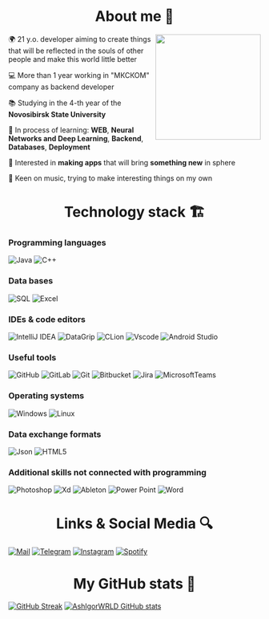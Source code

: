 <h1 align="center"> About me 💽 </h1>

<img align="right" src="https://user-images.githubusercontent.com/98206150/153143873-e8756a2f-be80-45ff-93ab-5ce1e91c4761.gif" height="210" />

🌍 21 y.o. developer aiming to create things that will be reflected in the souls of other people and make this world little better  

💻 More than 1 year working in "МКСКОМ" company as backend developer

📚 Studying in the 4-th year of the **Novosibirsk State University**

🌱 In process of learning: **WEB**, **Neural Networks and Deep Learning**, **Backend**, **Databases**, **Deployment**

🚀 Interested in **making apps** that will bring **something new** in sphere

🎵 Keen on music, trying to make interesting things on my own

<h1 align="center"> Technology stack 🏗️	</h1>

### Programming languages

![Java](https://img.shields.io/badge/-Java-D0D8F7?style=for-the-badge&logo=Java&logoColor=EA2D2F)
![C++](https://img.shields.io/badge/-C++-356094?style=for-the-badge&logo=C&logoColor=FFFFFF)


### Data bases

![SQL](https://img.shields.io/badge/-Postgre_SQL-336791?style=for-the-badge&logo=PostgreSQL&logoColor=FFFFFF)
![Excel](https://img.shields.io/badge/-Excel-007743?style=for-the-badge&logo=MicrosoftExcel&logoColor=FFFFFF)

### IDEs & code editors

![IntelliJ IDEA](https://img.shields.io/badge/-Intellij_idea-BAE1FF?style=for-the-badge&logo=IntellijIdea&logoColor=000000)
![DataGrip](https://img.shields.io/badge/-Data_grip-9378F4?style=for-the-badge&logo=DataGrip&logoColor=000000)
![CLion](https://img.shields.io/badge/-Clion-24C7B5?style=for-the-badge&logo=Clion&logoColor=000000)
![Vscode](https://img.shields.io/badge/-Vscode-2C2C32?style=for-the-badge&logo=VisualStudioCode&logoColor=008BD3)
![Android Studio](https://img.shields.io/badge/-Android_Studio-87BA50?style=for-the-badge&logo=AndroidStudio&logoColor=FFFFFF)

### Useful tools

![GitHub](https://img.shields.io/badge/-GitHub-000000?style=for-the-badge&logo=GitHub&logoColor=FFFFFF)
![GitLab](https://img.shields.io/badge/-GitLab-554488?style=for-the-badge&logo=GitLab&logoColor=FFFFFF)
![Git](https://img.shields.io/badge/-Git-333333?style=for-the-badge&logo=Git&logoColor=F05134)
![Bitbucket](https://img.shields.io/badge/-Bitbucket-0D56C9?style=for-the-badge&logo=Bitbucket&logoColor=FBFFFF)
![Jira](https://img.shields.io/badge/-Jira-0052CC?style=for-the-badge&logo=Jira&logoColor=FFFFFF)
![MicrosoftTeams](https://img.shields.io/badge/-Microsoft_Teams-6E76D4?style=for-the-badge&logo=MicrosoftTeams&logoColor=FFFFFF)

### Operating systems
![Windows](https://img.shields.io/badge/-Windows-4D82E0?style=for-the-badge&logo=Windows&logoColor=FFFFFF)
![Linux](https://img.shields.io/badge/-Linux-7F88A3?style=for-the-badge&logo=Linux&logoColor=000000)

### Data exchange formats

![Json](https://img.shields.io/badge/-Json-0070C0?style=for-the-badge&logo=Json&logoColor=000000)
![HTML5](https://img.shields.io/badge/-Html5-E44D26?style=for-the-badge&logo=Html5&logoColor=FFFFFF)

### Additional skills not connected with programming

![Photoshop](https://img.shields.io/badge/-Photoshop-31A8FF?style=for-the-badge&logo=AdobePhotoshop&logoColor=001E36)
![Xd](https://img.shields.io/badge/-ADOBE_XD-FF61F6?style=for-the-badge&logo=AdobeXd&logoColor=450034)
![Ableton](https://img.shields.io/badge/-Ableton_Live-000000?style=for-the-badge&logo=AbletonLive&logoColor=FFFFFF)
![Power Point](https://img.shields.io/badge/-power_point-CB4424?style=for-the-badge&logo=MicrosoftPowerPoint&logoColor=FFFFFF)
![Word](https://img.shields.io/badge/-Word-2B5797?style=for-the-badge&logo=MicrosoftWord&logoColor=FFFFFF)

<h1 align="center"> Links & Social Media 🔍</h1>

[![Mail](https://img.shields.io/badge/-Mail-EA4335?style=for-the-badge&logo=GMAIL&logoColor=FFFFFF)](mailto:ashigorwrld@gmail.com)
[![Telegram](https://img.shields.io/badge/-Telegram-28A0DC?style=for-the-badge&logo=Telegram&logoColor=FFFFFF)](https://t.me/RoggyAsh)
[![Instagram](https://img.shields.io/badge/-Instagram-D24197?style=for-the-badge&logo=Instagram&logoColor=FFFFFF)](https://www.instagram.com/igor_hw/)
[![Spotify](https://img.shields.io/badge/-Spotify-20D762?style=for-the-badge&logo=Spotify&logoColor=000000)](https://open.spotify.com/user/8c5yeggw3oegh9fgff7io2x2i)

<h1 align="center"> My GitHub stats 📝</h1>

[![GitHub Streak](https://github-readme-streak-stats.herokuapp.com?user=AshIgorWrld&theme=tokyonight&date_format=M%20j%5B%2C%20Y%5D)](https://git.io/streak-stats)
[![AshIgorWRLD GitHub stats](https://github-readme-stats.vercel.app/api?username=AshIgorWRLD&theme=tokyonight)](https://github.com/AshIgorWRLD/github-readme-stats)
